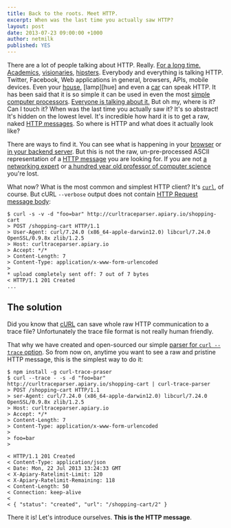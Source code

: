 ```yaml
---
title: Back to the roots. Meet HTTP.
excerpt: When was the last time you actually saw HTTP?
layout: post
date: 2013-07-23 09:00:00 +1000
author: netmilk
published: YES
---
```


There are a lot of people talking about HTTP. Really. [For a long time.][http1] [Academics][w3c], [visionaries][roy], [hipsters][steve]. Everybody and everything is talking HTTP. Twitter, Facebook, Web applications in general, browsers, APIs, mobile devices. Even your [house][house], [lamp][hue] and even a [car][tesla] can speak HTTP. It has been said that it is so simple it can be used in even the most [simple computer processors][arduinohttp]. [Everyone is talking about it.][apiconfs] But oh my, where is it? Can I touch it? When was the last time you actually saw it? It's so abstract! It's hidden on the lowest level. It's incredible how hard it is to get a raw, naked [HTTP messages][message]. So where is HTTP and what does it actually look like?

There are ways to find it. You can see what is happening in your [browser][chromehowto] or [in your backend server][railshowto]. But this is not the raw, un-pre-processed ASCII representation of a [HTTP message][message] you are looking for. If you are not [a networking expert][wireshark] or [a hundred year old professor of computer science][tcpflow] you're lost.

What now? What is the most common and simplest HTTP client? It's [`curl`][curl], of course. But cURL `--verbose` output does not contain [HTTP Request][request] [message body][messagebody]:


	$ curl -s -v -d "foo=bar" http://curltraceparser.apiary.io/shopping-cart
	> POST /shopping-cart HTTP/1.1
	> User-Agent: curl/7.24.0 (x86_64-apple-darwin12.0) libcurl/7.24.0 OpenSSL/0.9.8x zlib/1.2.5
	> Host: curltraceparser.apiary.io
	> Accept: */*
	> Content-Length: 7
	> Content-Type: application/x-www-form-urlencoded
	>
	* upload completely sent off: 7 out of 7 bytes
	< HTTP/1.1 201 Created
	...

## The solution
Did you know that [cURL][curl] can save whole raw HTTP communication to a trace file? Unfortunately the trace file format is not really human friendly.

That why we have created and open-sourced our simple [parser for `curl --trace` option][parser]. So from now on, anytime you want to see a raw and pristine HTTP message, this is the simplest way to do it:


	$ npm install -g curl-trace-praser
	$ curl --trace - -s -d "foo=bar" http://curltraceparser.apiary.io/shopping-cart | curl-trace-parser
	> POST /shopping-cart HTTP/1.1
	> ser-Agent: curl/7.24.0 (x86_64-apple-darwin12.0) libcurl/7.24.0 OpenSSL/0.9.8x zlib/1.2.5
	> Host: curltraceparser.apiary.io
	> Accept: */*
	> Content-Length: 7
	> Content-Type: application/x-www-form-urlencoded
	>
	> foo=bar
	>

	< HTTP/1.1 201 Created
	< Content-Type: application/json
	< Date: Mon, 22 Jul 2013 13:24:33 GMT
	< X-Apiary-Ratelimit-Limit: 120
	< X-Apiary-Ratelimit-Remaining: 118
	< Content-Length: 50
	< Connection: keep-alive
	<
	< { "status": "created", "url": "/shopping-cart/2" }

There it is! Let's introduce ourselves. **This is the HTTP message**.

[http1]: https://www.w3.org/Protocols/HTTP/1.0/spec.html
[w3c]: https://www.w3.org/Protocols/
[roy]: http://roy.gbiv.com/
[steve]: http://www.steveklabnik.com/
[tesla]: http://timdorr.docs.apiary.io/
[house]: http://www.belkin.com/us/wemo
[wireshark]: http://www.wireshark.org/
[tcpflow]: http://www.circlemud.org/jelson/software/tcpflow/
[chromehowto]: http://stackoverflow.com/questions/4423061/view-http-headers-in-google-chrome
[railshowto]: http://stackoverflow.com/questions/11267540/how-to-log-specific-request-details-to-rails-server-logs
[message]: https://www.w3.org/Protocols/rfc2616/rfc2616-sec4.html
[apiconfs]: http://web.archive.org/web/20131006112904/http://api500.com/post/52003926392/the-next-conferences-on-apis-to-attend-in-2013
[curl]: http://curl.haxx.se/docs/manpage.html
[parser]: https://github.com/apiaryio/curl-trace-parser
[arduinohttp]: http://arduino.cc/en/Tutorial/WebServer
[messagebody]: https://www.w3.org/Protocols/rfc2616/rfc2616-sec4.html#sec4.3
[request]: https://www.w3.org/Protocols/rfc2616/rfc2616-sec5.html
